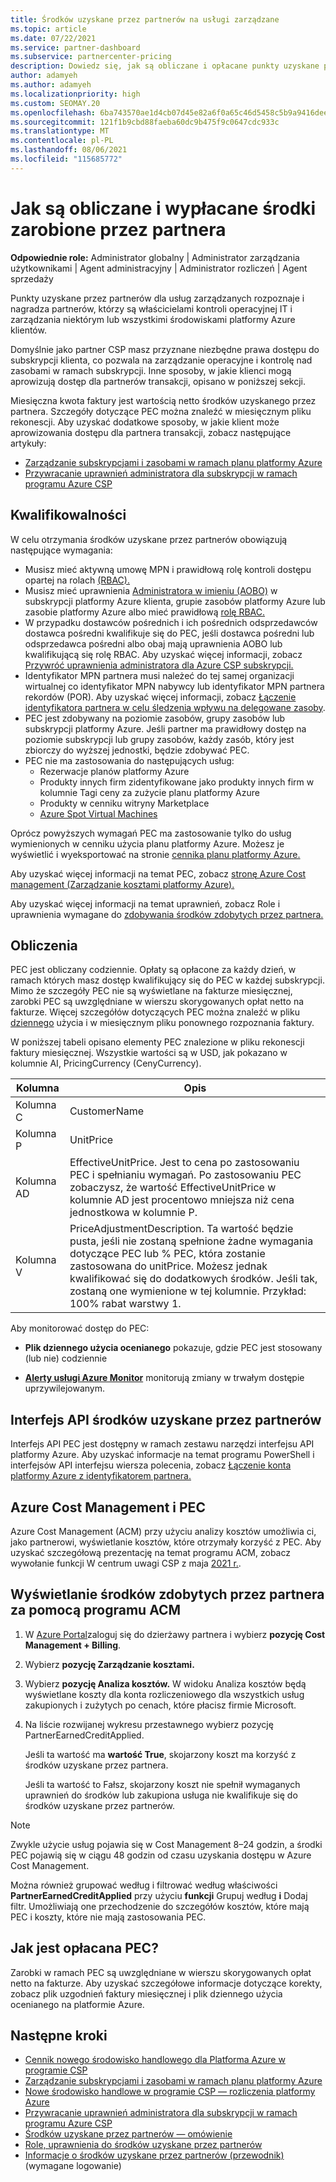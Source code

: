 ```yaml
---
title: Środków uzyskane przez partnerów na usługi zarządzane
ms.topic: article
ms.date: 07/22/2021
ms.service: partner-dashboard
ms.subservice: partnercenter-pricing
description: Dowiedz się, jak są obliczane i opłacane punkty uzyskane przez partnerów firmy Microsoft dla usług zarządzanych oraz jak upewnić się, że kwalifikujesz się.
author: adamyeh
ms.author: adamyeh
ms.localizationpriority: high
ms.custom: SEOMAY.20
ms.openlocfilehash: 6ba743570ae1d4cb07d45e82a6f0a65c46d5458c5b9a9416deebb3a50292e844
ms.sourcegitcommit: 121f1b9cbd88faeba60dc9b475f9c0647cdc933c
ms.translationtype: MT
ms.contentlocale: pl-PL
ms.lasthandoff: 08/06/2021
ms.locfileid: "115685772"
---
```

# <a name="how-the-partner-earned-credit-is-calculated-and-paid"></a>Jak są obliczane i wypłacane środki zarobione przez partnera

**Odpowiednie role:** Administrator globalny | Administrator zarządzania użytkownikami | Agent administracyjny | Administrator rozliczeń | Agent sprzedaży

Punkty uzyskane przez partnerów dla usług zarządzanych rozpoznaje i nagradza partnerów, którzy są właścicielami kontroli operacyjnej IT i zarządzania niektórym lub wszystkimi środowiskami platformy Azure klientów. 

Domyślnie jako partner CSP masz przyznane niezbędne prawa dostępu do subskrypcji klienta, co pozwala na zarządzanie operacyjne i kontrolę nad zasobami w ramach subskrypcji. Inne sposoby, w jakie klienci mogą aprowizują dostęp dla partnerów transakcji, opisano w poniższej sekcji.

Miesięczna kwota faktury jest wartością netto środków uzyskanego przez partnera. Szczegóły dotyczące PEC można znaleźć w miesięcznym pliku rekonescji. Aby uzyskać dodatkowe sposoby, w jakie klient może aprowizowania dostępu dla partnera transakcji, zobacz następujące artykuły:

- [Zarządzanie subskrypcjami i zasobami w ramach planu platformy Azure](azure-plan-manage.md)
- [Przywracanie uprawnień administratora dla subskrypcji w ramach programu Azure CSP](/revoke-reinstate-csp.md)

## <a name="eligibility"></a>Kwalifikowalności

W celu otrzymania środków uzyskane przez partnerów obowiązują następujące wymagania:

- Musisz mieć aktywną umowę MPN i [](azure-roles-perms-pec.md) prawidłową rolę kontroli dostępu opartej na rolach [(RBAC).](/azure/role-based-access-control/overview)
- Musisz mieć uprawnienia [Administratora w imieniu (AOBO)](https://channel9.msdn.com/Series/cspdev/Module-11-Admin-On-Behalf-Of-AOBO) w subskrypcji platformy Azure klienta, grupie zasobów platformy Azure lub zasobie platformy Azure albo mieć prawidłową [rolę RBAC.](azure-roles-perms-pec.md)
- W przypadku dostawców pośrednich i ich pośrednich odsprzedawców dostawca pośredni kwalifikuje się do PEC, jeśli dostawca pośredni lub odsprzedawca pośredni albo obaj mają uprawnienia AOBO lub kwalifikującą się rolę RBAC. Aby uzyskać więcej informacji, zobacz [Przywróć uprawnienia administratora dla Azure CSP subskrypcji.](revoke-reinstate-csp.md)
- Identyfikator MPN partnera musi należeć do tej samej organizacji wirtualnej co identyfikator MPN nabywcy lub identyfikator MPN partnera rekordów (POR). Aby uzyskać więcej informacji, zobacz [Łączenie identyfikatora partnera w celu śledzenia wpływu na delegowane zasoby](/azure/lighthouse/how-to/partner-earned-credit).
- PEC jest zdobywany na poziomie zasobów, grupy zasobów lub subskrypcji platformy Azure. Jeśli partner ma prawidłowy dostęp na poziomie subskrypcji lub grupy zasobów, każdy zasób, który jest zbiorczy do wyższej jednostki, będzie zdobywać PEC.
- PEC nie ma zastosowania do następujących usług:
    - Rezerwacje planów platformy Azure
    - Produkty innych firm zidentyfikowane jako produkty innych firm w kolumnie Tagi ceny za zużycie planu platformy Azure
    - Produkty w cenniku witryny Marketplace
    - [Azure Spot Virtual Machines](https://partner.microsoft.com/resources/collection/azure-spot-in-csp#/)

Oprócz powyższych wymagań PEC ma zastosowanie tylko do usług wymienionych w cenniku użycia planu platformy Azure. Możesz je wyświetlić i wyeksportować na stronie [cennika planu platformy Azure.](https://partner.microsoft.com/commerce/sales)

Aby uzyskać więcej informacji na temat PEC, zobacz [stronę Azure Cost management (Zarządzanie kosztami platformy Azure).](/azure/cost-management-billing/costs/get-started-partners)

Aby uzyskać więcej informacji na temat uprawnień, zobacz Role i uprawnienia wymagane do [zdobywania środków zdobytych przez partnera.](azure-roles-perms-pec.md)

## <a name="calculation"></a>Obliczenia

PEC jest obliczany codziennie. Opłaty są opłacone za każdy dzień, w ramach których masz dostęp kwalifikujący się do PEC w każdej subskrypcji. Mimo że szczegóły PEC nie są wyświetlane na fakturze miesięcznej, zarobki PEC są uwzględniane w wierszu skorygowanych opłat netto na fakturze. Więcej szczegółów dotyczących PEC można znaleźć w pliku [dziennego](daily-rated-usage-recon-files.md) użycia i w miesięcznym pliku ponownego rozpoznania faktury.

W poniższej tabeli opisano elementy PEC znalezione w pliku rekonescji faktury miesięcznej. Wszystkie wartości są w USD, jak pokazano w kolumnie AI, PricingCurrency (CenyCurrency).

| Kolumna  | Opis  |
| --------  | -------  |
| Kolumna C  | CustomerName  |
| Kolumna P | UnitPrice |
| Kolumna AD | EffectiveUnitPrice. Jest to cena po zastosowaniu PEC i spełnianiu wymagań. Po zastosowaniu PEC zobaczysz, że wartość EffectiveUnitPrice w kolumnie AD jest procentowo mniejsza niż cena jednostkowa w kolumnie P.   |
| Kolumna V  | PriceAdjustmentDescription. Ta wartość będzie pusta, jeśli nie zostaną spełnione żadne wymagania dotyczące PEC lub % PEC, która zostanie zastosowana do unitPrice. Możesz jednak kwalifikować się do dodatkowych środków. Jeśli tak, zostaną one wymienione w tej kolumnie. Przykład: 100% rabat warstwy 1.   |

Aby monitorować dostęp do PEC:

- **Plik dziennego użycia ocenianego** pokazuje, gdzie PEC jest stosowany (lub nie) codziennie

- [**Alerty usługi Azure Monitor**](azure-plan-manage.md) monitorują zmiany w trwałym dostępie uprzywilejowanym.

## <a name="partner-earned-credit-api"></a>Interfejs API środków uzyskane przez partnerów

Interfejs API PEC jest dostępny w ramach zestawu narzędzi interfejsu API platformy Azure. Aby uzyskać informacje na temat programu PowerShell i interfejsów API interfejsu wiersza polecenia, zobacz [Łączenie konta platformy Azure z identyfikatorem partnera.](/azure/cost-management-billing/manage/link-partner-id)

## <a name="azure-cost-management-and-pec"></a>Azure Cost Management i PEC

Azure Cost Management (ACM) przy użyciu analizy kosztów umożliwia ci, jako partnerowi, wyświetlanie kosztów, które otrzymały korzyść z PEC. Aby uzyskać szczegółową prezentację na temat programu ACM, zobacz wywołanie funkcji W centrum uwagi CSP z maja [2021 r.](https://commercial_licensing.eventbuilder.com/2021MayCSPSpotlight).

## <a name="use-acm-to-view-your-partner-earned-credit"></a>Wyświetlanie środków zdobytych przez partnera za pomocą programu ACM

1. W [Azure Portal](https://portal.azure.com/)zaloguj się do dzierżawy partnera i wybierz **pozycję Cost Management + Billing**.
2. Wybierz **pozycję Zarządzanie kosztami.**
3. Wybierz **pozycję Analiza kosztów.**
W widoku Analiza kosztów będą wyświetlane koszty dla konta rozliczeniowego dla wszystkich usług zakupionych i zużytych po cenach, które płacisz firmie Microsoft.
4. Na liście rozwijanej wykresu przestawnego wybierz pozycję PartnerEarnedCreditApplied. 

    Jeśli ta wartość ma **wartość True**, skojarzony koszt ma korzyść z środków uzyskane przez partnera.

    Jeśli ta wartość to Fałsz, skojarzony koszt nie spełnił wymaganych uprawnień do środków lub zakupiona usługa nie kwalifikuje się do środków uzyskane przez partnerów.

>[!NOTE]
>Zwykle użycie usług pojawia się w Cost Management 8–24 godzin, a środki PEC pojawią się w ciągu 48 godzin od czasu uzyskania dostępu w Azure Cost Management.

Można również grupować według i filtrować według właściwości **PartnerEarnedCreditApplied** przy użyciu **funkcji** Grupuj według **i** Dodaj filtr. Umożliwiają one przechodzenie do szczegółów kosztów, które mają PEC i koszty, które nie mają zastosowania PEC.

## <a name="how-is-pec-paid"></a>Jak jest opłacana PEC?
Zarobki w ramach PEC są uwzględniane w wierszu skorygowanych opłat netto na fakturze. Aby uzyskać szczegółowe informacje dotyczące korekty, zobacz plik uzgodnień faktury miesięcznej i plik dziennego użycia ocenianego na platformie Azure.

## <a name="next-steps"></a>Następne kroki

- [Cennik nowego środowisko handlowego dla Platforma Azure w programie CSP](azure-plan-price-list.md)
- [Zarządzanie subskrypcjami i zasobami w ramach planu platformy Azure](azure-plan-manage.md)
- [Nowe środowisko handlowe w programie CSP — rozliczenia platformy Azure](azure-plan-billing.md)
- [Przywracanie uprawnień administratora dla subskrypcji w ramach programu Azure CSP](revoke-reinstate-csp.md)
- [Środków uzyskane przez partnerów — omówienie](partner-earned-credit.md)
- [Role, uprawnienia do środków uzyskane przez partnerów](azure-roles-perms-pec.md)
- [Informacje o środków uzyskane przez partnerów (przewodnik)](https://partner.microsoft.com/resources/detail/understanding-partner-earned-credit-pdf) (wymagane logowanie)